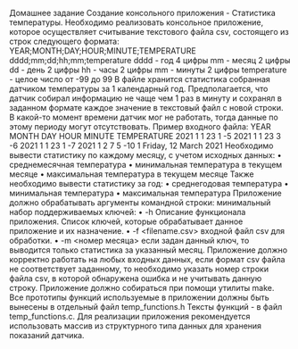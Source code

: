 Домашнее задание
Создание консольного приложения - Статистика температуры.
Необходимо реализовать консольное приложение, которое
осуществляет считывание текстового файла csv, состоящего из
строк следующего формата:
YEAR;MONTH;DAY;HOUR;MINUTE;TEMPERATURE
dddd;mm;dd;hh;mm;temperature
dddd - год 4 цифры
mm - месяц 2 цифры
dd - день 2 цифры
hh - часы 2 цифры
mm - минуты 2 цифры
temperature - целое число от -99 до 99
В файле хранится статистика собранная датчиком температуры за
1 календарный год. Предполагается, что датчик собирал
информацию не чаще чем 1 раз в минуту и сохранял в заданном
формате каждое значение в текстовый файл с новой строки. В
какой-то момент времени датчик мог не работать, тогда данные по
этому периоду могут отсутствовать. Пример входного файла:
YEAR MONTH DAY HOUR MINUTE TEMPERATURE
2021 1 1 23 1 -5
2021 1 1 23 3 -6
2021 1 1 23 1 -7
2021 1 2 7 5 -10
1
Friday, 12 March 2021
Необходимо вывести статистику по каждому месяцу, с учетом
исходных данных:
• среднемесячная температура
• минимальная температура в текущем месяце
• максимальная температура в текущем месяце
Также необходимо вывести статистику за год:
• среднегодовая температура
• минимальная температура
• максимальная температура
Приложение должно обрабатывать аргументы командной строки:
минимальный набор поддерживаемых ключей:
• -h Описание функционала приложения. Список ключей, которые
обрабатывает данное приложение и их назначение.
• -f <filename.csv> входной файл csv для обработки.
• -m <номер месяца> если задан данный ключ, то выводится
только статистика за указанный месяц.
Приложение должно корректно работать на любых входных
данных, если формат csv файла не соответствует заданному, то
необходимо указать номер строки файла csv, в которой
обнаружена ошибка и не учитывать данную строку.
Приложение должно собираться при помощи утилиты make.
Все прототипы функций используемые в приложении должны быть
вынесены в отдельный файл temp_functions.h
Тексты функций - в файл temp_functions.c.
Для реализации приложения рекомендуется использовать массив
из структурного типа данных для хранения показаний датчика.

